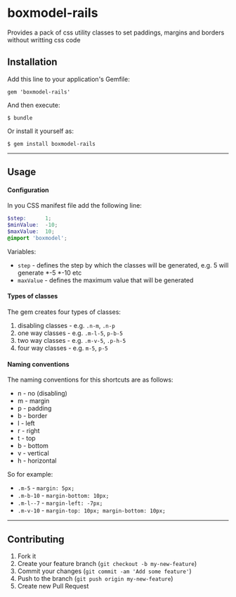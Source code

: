 # boxmodel-rails

Provides a pack of css utility classes to set paddings, margins and borders without writting css code

## Installation

Add this line to your application's Gemfile:

    gem 'boxmodel-rails'

And then execute:

    $ bundle

Or install it yourself as:

    $ gem install boxmodel-rails

----

## Usage

#### Configuration

In you CSS manifest file add the following line:

```scss
$step:      1;
$minValue:  -10;
$maxValue:  10;
@import 'boxmodel';
```

Variables:

 - `step` - defines the step by which the classes will be generated, e.g. 5 will generate *-5 *-10 etc
 - `maxValue` - defines the maximum value that will be generated

#### Types of classes

The gem creates four types of classes:

 1. disabling classes - e.g. `.n-m`, `.n-p`
 2. one way classes - e.g. `.m-l-5`, `p-b-5`
 3. two way classes - e.g. `.m-v-5`, `.p-h-5`
 4. four way classes - e.g. `m-5`, `p-5`

#### Naming conventions

The naming conventions for this shortcuts are as follows:

 - n - no (disabling)
 - m - margin
 - p - padding
 - b - border
 - l - left
 - r - right
 - t - top
 - b - bottom
 - v - vertical
 - h - horizontal

So for example:

 - `.m-5` - `margin: 5px;`
 - `.m-b-10` - `margin-bottom: 10px;`
 - `.m-l--7` - `margin-left: -7px;`
 - `.m-v-10` - `margin-top: 10px; margin-bottom: 10px;`

----

## Contributing

1. Fork it
2. Create your feature branch (`git checkout -b my-new-feature`)
3. Commit your changes (`git commit -am 'Add some feature'`)
4. Push to the branch (`git push origin my-new-feature`)
5. Create new Pull Request
